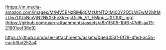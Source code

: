 [https://m.media-amazon.com/images/M/MV5BNzRiMjg0MzUtNTQ1Mi00Y2Q5LWEwM2MtMzUwZDU5NmVjN2NkXkEyXkFqcGc@._V1_FMjpg_UX1000_.jpg](https://github.com/user-attachments/assets/a8b1f509-1bf6-47d6-aa13-21891eef36e9)

https://github.com/user-attachments/assets/06ed453f-0f78-4fed-ac5b-eacb3bd252a4
